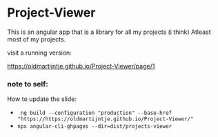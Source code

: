 # Project-Viewer
This is an angular app that is a library for all my projects (i think) Atleast most of my projects.

visit a running version:

https://oldmartijntje.github.io/Project-Viewer/page/1



### note to self:

How to update the slide:

- ` ng build --configuration "production" --base-href "https://https://oldmartijntje.github.io/Project-Viewer/"`
- `npx angular-cli-ghpages --dir=dist/projects-viewer`